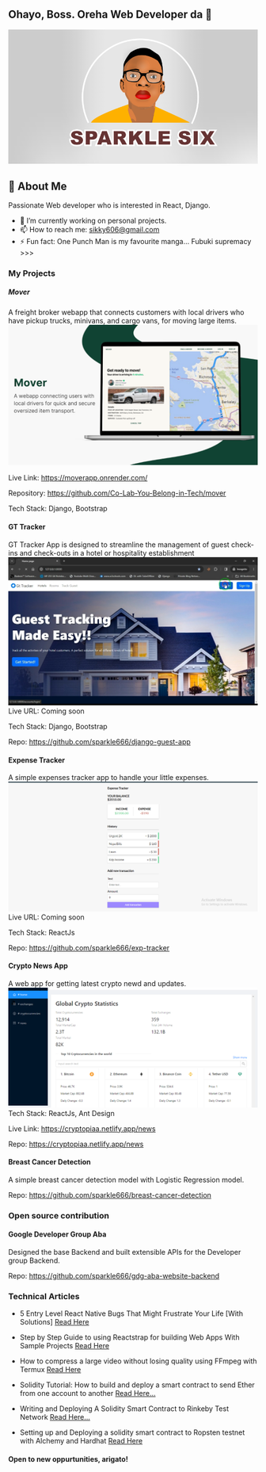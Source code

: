 ## Ohayo, Boss. Oreha Web Developer da 👋
![Yours Truly](sparklehalf.PNG)


## 🚀 About Me
Passionate Web developer who is interested in React, Django.
- 🔭 I’m currently working on personal projects.
- 📫 How to reach me: sikky606@gmail.com
- ⚡ Fun fact: One Punch Man is my favourite manga... Fubuki supremacy >>>

### My Projects
##### Mover
A freight broker webapp that connects customers with local drivers who have pickup trucks, minivans, and cargo vans, for moving large items.
![Mover](moverapp.png)

Live Link: https://moverapp.onrender.com/

Repository: https://github.com/Co-Lab-You-Belong-in-Tech/mover

Tech Stack: Django, Bootstrap


#### GT Tracker

GT Tracker App is designed to streamline the management of guest check-ins and check-outs in a hotel or hospitality establishment
![Gtracker](gtracker.jpg)
Live URL: Coming soon

Tech Stack: Django, Bootstrap

Repo: https://github.com/sparkle666/django-guest-app

#### Expense Tracker

A simple expenses tracker app to handle your little expenses.
![Expense Tracker](exp_tracker.png)
Live URL: Coming soon

Tech Stack: ReactJs

Repo: https://github.com/sparkle666/exp-tracker
#### Crypto News App

A web app for getting latest crypto newd and updates.
![Cryptoapp](cryptoapp.png)
Tech Stack: ReactJs, Ant Design

Live Link: https://cryptopiaa.netlify.app/news

Repo: https://cryptopiaa.netlify.app/news

#### Breast Cancer Detection
A simple breast cancer detection model with Logistic Regression model.

Repo: https://github.com/sparkle666/breast-cancer-detection

### Open source contribution

#### Google Developer Group Aba
Designed the base Backend and built extensible APIs for the Developer group Backend.

Repo: https://github.com/sparkle666/gdg-aba-website-backend

### Technical Articles
- 5 Entry Level React Native Bugs That Might Frustrate Your Life [With Solutions] [Read Here](https://dev.to/sparklesix/5-entry-level-react-native-bugs-that-might-frustrate-your-life-with-solutions-3abp)

- Step by Step Guide to using Reactstrap for building Web Apps With Sample Projects [Read Here](https://dev.to/sparklesix/step-by-step-guide-to-using-reactstrap-for-building-web-apps-with-sample-projects-455b)


- How to compress a large video without losing quality using FFmpeg with Termux [Read Here](https://dev.to/sparklesix/how-to-compress-a-large-video-without-losing-quality-using-ffmpeg-with-termux-1dhi)

- Solidity Tutorial: How to build and deploy a smart contract to send Ether from one account to another [Read Here...](https://dev.to/sparklesix/solidity-tutorial-how-to-build-and-deploy-a-smart-contract-to-send-ether-from-one-account-to-another-n54)
  
- Writing and Deploying A Solidity Smart Contract to Rinkeby Test Network [Read Here…](https://dev.to/sparklesix/writing-and-deploying-a-solidity-smart-contract-to-rinkeby-test-network-2d0k)
  
- Setting up and Deploying a solidity smart contract to Ropsten testnet with Alchemy and Hardhat [Read Here](https://sixtusanyanwu.hashnode.dev/setting-up-and-deploying-a-solidity-smart-contract-to-ropsten-testnet-with-alchemy-and-hardhat)

#### Open to new oppurtunities, arigato!
<!--
**sparkle666/sparkle666** is a ✨ _special_ ✨ repository because its `README.md` (this file) appears on your GitHub profile.

Here are some ideas to get you started:

- 🔭 I’m currently working on ...
- 🌱 I’m currently learning ...
- 👯 I’m looking to collaborate on ...
- 🤔 I’m looking for help with ...
- 💬 Ask me about ...
- 📫 How to reach me: ...
- 😄 Pronouns: ...
- ⚡ Fun fact: ...
-->

